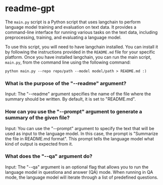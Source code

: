 # readme-gpt

The `main.py` script is a Python script that uses langchain to perform language model training and evaluation on text data. It provides a command-line interface for running various tasks on the text data, including preprocessing, training, and evaluating a language model.

To use this script, you will need to have langchain installed. You can install it by following the instructions provided in the `README.md` file for your specific platform. Once you have installed langchain, you can run the main script, `main.py`, from the command line using the following command:

```
python main.py --repo repo/path --model model/path > README.md :)
```

### What is the purpose of the "--readme" argument?
Input: The "--readme" argument specifies the name of the file where the summary should be written. By default, it is set to "README.md".

### How can you use the "--prompt" argument to generate a summary of the given file?
Input: You can use the "--prompt" argument to specify the text that will be used as input to the language model. In this case, the prompt is "Summarize the file in README.md format". This prompt tells the language model what kind of output is expected from it.

### What does the "--qa" argument do?
Input: The "--qa" argument is an optional flag that allows you to run the language model in questiona and answer (QA) mode. When running in QA mode, the language model will iterate through a list of predefined questions.
